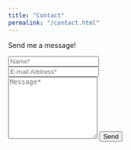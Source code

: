 ```yaml
---
title: "Contact"
permalink: "/contact.html"
---
```


<!-- <form action="https://formspree.io/{{site.email}}" method="POST"> -->
<form action="https://formspree.io/f/meqnlolo" method="POST">
<p class="mb-4">Send me a message!</p>
<div class="form-group row">
<div class="col-md-6">
<input class="form-control" type="text" name="name" placeholder="Name*" required>
</div>
<div class="col-md-6">
<input class="form-control" type="email" name="_replyto" placeholder="E-mail Address*" required>
</div>
</div>
<textarea rows="8" class="form-control mb-3" name="message" placeholder="Message*" required></textarea>    
<input class="btn btn-success" type="submit" value="Send">
</form>